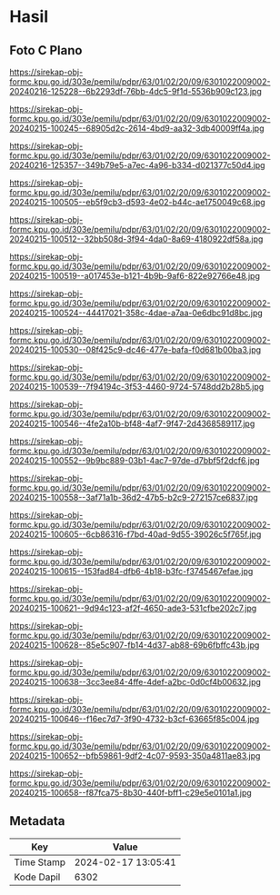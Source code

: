 # Hasil

## Foto C Plano

https://sirekap-obj-formc.kpu.go.id/303e/pemilu/pdpr/63/01/02/20/09/6301022009002-20240216-125228--6b2293df-76bb-4dc5-9f1d-5536b909c123.jpg

https://sirekap-obj-formc.kpu.go.id/303e/pemilu/pdpr/63/01/02/20/09/6301022009002-20240215-100245--68905d2c-2614-4bd9-aa32-3db40009ff4a.jpg

https://sirekap-obj-formc.kpu.go.id/303e/pemilu/pdpr/63/01/02/20/09/6301022009002-20240216-125357--349b79e5-a7ec-4a96-b334-d021377c50d4.jpg

https://sirekap-obj-formc.kpu.go.id/303e/pemilu/pdpr/63/01/02/20/09/6301022009002-20240215-100505--eb5f9cb3-d593-4e02-b44c-ae1750049c68.jpg

https://sirekap-obj-formc.kpu.go.id/303e/pemilu/pdpr/63/01/02/20/09/6301022009002-20240215-100512--32bb508d-3f94-4da0-8a69-4180922df58a.jpg

https://sirekap-obj-formc.kpu.go.id/303e/pemilu/pdpr/63/01/02/20/09/6301022009002-20240215-100519--a017453e-b121-4b9b-9af6-822e92766e48.jpg

https://sirekap-obj-formc.kpu.go.id/303e/pemilu/pdpr/63/01/02/20/09/6301022009002-20240215-100524--44417021-358c-4dae-a7aa-0e6dbc91d8bc.jpg

https://sirekap-obj-formc.kpu.go.id/303e/pemilu/pdpr/63/01/02/20/09/6301022009002-20240215-100530--08f425c9-dc46-477e-bafa-f0d681b00ba3.jpg

https://sirekap-obj-formc.kpu.go.id/303e/pemilu/pdpr/63/01/02/20/09/6301022009002-20240215-100539--7f94194c-3f53-4460-9724-5748dd2b28b5.jpg

https://sirekap-obj-formc.kpu.go.id/303e/pemilu/pdpr/63/01/02/20/09/6301022009002-20240215-100546--4fe2a10b-bf48-4af7-9f47-2d4368589117.jpg

https://sirekap-obj-formc.kpu.go.id/303e/pemilu/pdpr/63/01/02/20/09/6301022009002-20240215-100552--9b9bc889-03b1-4ac7-97de-d7bbf5f2dcf6.jpg

https://sirekap-obj-formc.kpu.go.id/303e/pemilu/pdpr/63/01/02/20/09/6301022009002-20240215-100558--3af71a1b-36d2-47b5-b2c9-272157ce6837.jpg

https://sirekap-obj-formc.kpu.go.id/303e/pemilu/pdpr/63/01/02/20/09/6301022009002-20240215-100605--6cb86316-f7bd-40ad-9d55-39026c5f765f.jpg

https://sirekap-obj-formc.kpu.go.id/303e/pemilu/pdpr/63/01/02/20/09/6301022009002-20240215-100615--153fad84-dfb6-4b18-b3fc-f3745467efae.jpg

https://sirekap-obj-formc.kpu.go.id/303e/pemilu/pdpr/63/01/02/20/09/6301022009002-20240215-100621--9d94c123-af2f-4650-ade3-531cfbe202c7.jpg

https://sirekap-obj-formc.kpu.go.id/303e/pemilu/pdpr/63/01/02/20/09/6301022009002-20240215-100628--85e5c907-fb14-4d37-ab88-69b6fbffc43b.jpg

https://sirekap-obj-formc.kpu.go.id/303e/pemilu/pdpr/63/01/02/20/09/6301022009002-20240215-100638--3cc3ee84-4ffe-4def-a2bc-0d0cf4b00632.jpg

https://sirekap-obj-formc.kpu.go.id/303e/pemilu/pdpr/63/01/02/20/09/6301022009002-20240215-100646--f16ec7d7-3f90-4732-b3cf-63665f85c004.jpg

https://sirekap-obj-formc.kpu.go.id/303e/pemilu/pdpr/63/01/02/20/09/6301022009002-20240215-100652--bfb59861-9df2-4c07-9593-350a4811ae83.jpg

https://sirekap-obj-formc.kpu.go.id/303e/pemilu/pdpr/63/01/02/20/09/6301022009002-20240215-100658--f87fca75-8b30-440f-bff1-c29e5e0101a1.jpg


## Metadata

| Key        | Value               |
| ---------- | ------------------- |
| Time Stamp | 2024-02-17 13:05:41 |
| Kode Dapil | 6302                |



